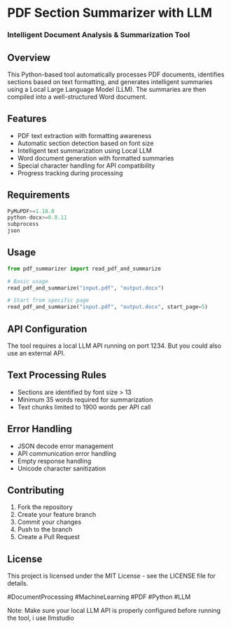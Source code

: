# PDF Section Summarizer with LLM
### Intelligent Document Analysis & Summarization Tool

## Overview
This Python-based tool automatically processes PDF documents, identifies sections based on text formatting, and generates intelligent summaries using a Local Large Language Model (LLM). The summaries are then compiled into a well-structured Word document.

## Features
- PDF text extraction with formatting awareness
- Automatic section detection based on font size
- Intelligent text summarization using Local LLM
- Word document generation with formatted summaries
- Special character handling for API compatibility
- Progress tracking during processing

## Requirements
```python
PyMuPDF>=1.18.0
python-docx>=0.8.11
subprocess
json
```


## Usage
```python
from pdf_summarizer import read_pdf_and_summarize

# Basic usage
read_pdf_and_summarize("input.pdf", "output.docx")

# Start from specific page
read_pdf_and_summarize("input.pdf", "output.docx", start_page=5)
```

## API Configuration
The tool requires a local LLM API running on port 1234. But you could also use an external API.


## Text Processing Rules
- Sections are identified by font size > 13
- Minimum 35 words required for summarization
- Text chunks limited to 1900 words per API call

## Error Handling
- JSON decode error management
- API communication error handling
- Empty response handling
- Unicode character sanitization

## Contributing
1. Fork the repository
2. Create your feature branch
3. Commit your changes
4. Push to the branch
5. Create a Pull Request

## License
This project is licensed under the MIT License - see the LICENSE file for details.


#DocumentProcessing #MachineLearning #PDF #Python #LLM

Note: Make sure your local LLM API is properly configured before running the tool, i use llmstudio
